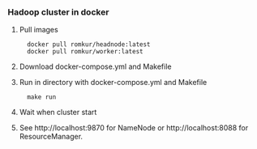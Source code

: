 ### Hadoop cluster in docker
1. Pull images 

         docker pull romkur/headnode:latest
         docker pull romkur/worker:latest
2. Download docker-compose.yml and Makefile
3. Run in directory with docker-compose.yml and Makefile

         make run
         
5. Wait when cluster start
6. See http://localhost:9870 for NameNode or http://localhost:8088 for ResourceManager.
